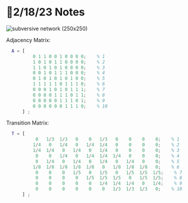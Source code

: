# 📝2/18/23 Notes


![subversive network (250x250)](https://user-images.githubusercontent.com/111261353/219901195-4076868e-7e46-4930-ab98-48b0a28e06ee.png)


Adjacency Matrix:
```matlab
  A = [
          0 1 1 0 0 1 0 0 0 0;    % 1
          1 0 1 0 1 1 0 0 0 0;    % 2
          1 1 0 1 0 1 0 0 0 0;    % 3
          0 0 1 0 1 1 1 0 0 0;    % 4
          0 1 0 1 0 1 0 1 0 0;    % 5
          1 1 1 1 1 0 1 1 1 0;    % 6
          0 0 0 1 0 1 0 1 1 1;    % 7
          0 0 0 0 1 1 1 0 1 1;    % 8
          0 0 0 0 0 1 1 1 0 1;    % 9
          0 0 0 0 0 0 1 1 1 0;    % 10
      ] ;
```

Transition Matrix:
```matlab
  T = [
           0   1/3  1/3   0    0   1/3   0    0    0    0;    % 1
          1/4   0   1/4   0   1/4  1/4   0    0    0    0;    % 2
          1/4  1/4   0   1/4   0   1/4   0    0    0    0;    % 3
           0    0   1/4   0   1/4  1/4  1/4   0    0    0;    % 4
           0   1/4   0   1/4   0   1/4   0   1/4   0    0;    % 5
          1/8  1/8  1/8  1/8  1/8   0   1/8  1/8  1/8   0;    % 6
           0    0    0   1/5   0   1/5   0   1/5  1/5  1/5;    % 7
           0    0    0    0   1/5  1/5  1/5   0   1/5  1/5;    % 8
           0    0    0    0    0   1/4  1/4  1/4   0   1/4;    % 9
           0    0    0    0    0    0   1/3  1/3  1/3   0;    % 10
      ] ;
```
